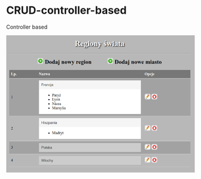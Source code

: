 # CRUD-controller-based
Controller based

![alt text](https://github.com/anonimg3/CRUD-controller-based/blob/master/screen.png)

